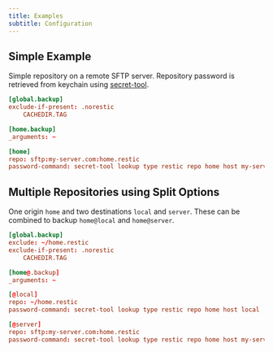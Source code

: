 ```yaml
---
title: Examples
subtitle: Configuration
---
```


## Simple Example

Simple repository on a remote SFTP server. Repository password is retrieved from keychain using [secret-tool](https://man.archlinux.org/man/secret-tool.1.en).

```conf
[global.backup]
exclude-if-present: .norestic
    CACHEDIR.TAG

[home.backup]
_arguments: ~

[home]
repo: sftp:my-server.com:home.restic
password-command: secret-tool lookup type restic repo home host my-server.com
```

## Multiple Repositories using Split Options

One origin `home` and two destinations `local` and `server`. These can be combined to backup `home@local` and `home@server`.

```conf
[global.backup]
exclude: ~/home.restic
exclude-if-present: .norestic
    CACHEDIR.TAG

[home@.backup]
_arguments: ~

[@local]
repo: ~/home.restic
password-command: secret-tool lookup type restic repo home host local

[@server]
repo: sftp:my-server.com:home.restic
password-command: secret-tool lookup type restic repo home host my-server.com
```
